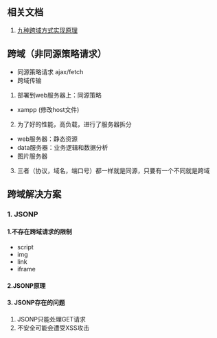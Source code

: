 <!--
 * @Author: your name
 * @Date: 2021-08-23 22:13:16
 * @LastEditTime: 2021-08-25 15:41:52
 * @LastEditors: Please set LastEditors
 * @Description: In User Settings Edit
 * @FilePath: /Document/docs/浏览器/跨域解决方案.md
-->
## 相关文档
1. [九种跨域方式实现原理](https://juejin.cn/post/6844903767226351623)

## 跨域（非同源策略请求）
[]()
- 同源策略请求 ajax/fetch
- 跨域传输

1. 部署到web服务器上：同源策略
- xampp (修改host文件)
2. 为了好的性能，高负载，进行了服务器拆分
- web服务器：静态资源 
- data服务器：业务逻辑和数据分析
- 图片服务器
3. 三者（协议，域名，端口号）都一样就是同源，只要有一个不同就是跨域

## 跨域解决方案
### 1. JSONP
#### 1.不存在跨域请求的限制
- script
- img
- link
- iframe

#### 2.JSONP原理

#### 3. JSONP存在的问题
1. JSONP只能处理GET请求
2. 不安全可能会遭受XSS攻击





